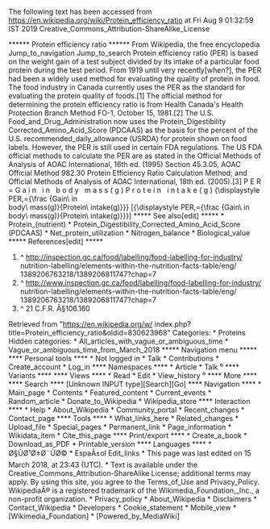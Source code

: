 The following text has been accessed from https://en.wikipedia.org/wiki/Protein_efficiency_ratio at Fri Aug 9 01:32:59 IST 2019
Creative_Commons_Attribution-ShareAlike_License




















****** Protein efficiency ratio ******
From Wikipedia, the free encyclopedia
Jump_to_navigation Jump_to_search
Protein efficiency ratio (PER) is based on the weight gain of a test subject
divided by its intake of a particular food protein during the test period.
From 1919 until very recently[when?], the PER had been a widely used method for
evaluating the quality of protein in food.
The food industry in Canada currently uses the PER as the standard for
evaluating the protein quality of foods.[1] The official method for determining
the protein efficiency ratio is from Health Canada's Health Protection Branch
Method FO-1, October 15, 1981.[2]
The U.S. Food_and_Drug_Administration now uses the Protein_Digestibility
Corrected_Amino_Acid_Score (PDCAAS) as the basis for the percent of the U.S.
recommended_daily_allowance (USRDA) for protein shown on food labels. However,
the PER is still used in certain FDA regulations. The US FDA official methods
to calculate the PER are as stated in the Official Methods of Analysis of AOAC
International, 16th ed. (1995) Section 45.3.05, AOAC Official Method 982.30
Protein Efficiency Ratio Calculation Method; and Official Methods of Analysis
of AOAC International, 18th ed. (2005).[3]
   P E R  =    G a i n &#xA0; i n &#xA0; b o d y &#xA0; m a s s ( g )   P r o t
e i n &#xA0; i n t a k e ( g )      {\displaystyle PER\,={\frac {Gain\ in\
body\ mass(g)}{Protein\ intake(g)}}}  [{\displaystyle PER\,={\frac {Gain\ in\
body\ mass(g)}{Protein\ intake(g)}}}]
***** See also[edit] *****
    * Protein_(nutrient)
    * Protein_Digestibility_Corrected_Amino_Acid_Score (PDCAAS)
    * Net_protein_utilization
    * Nitrogen_balance
    * Biological_value
***** References[edit] *****
   1. ^ http://inspection.gc.ca/food/labelling/food-labelling-for-industry/
      nutrition-labelling/elements-within-the-nutrition-facts-table/eng/
      1389206763218/1389206811747?chap=7
   2. ^ http://www.inspection.gc.ca/food/labelling/food-labelling-for-industry/
      nutrition-labelling/elements-within-the-nutrition-facts-table/eng/
      1389206763218/1389206811747?chap=7
   3. ^ 21 C.F.R. Â§106.160

Retrieved from "https://en.wikipedia.org/w/
index.php?title=Protein_efficiency_ratio&oldid=830623968"
Categories:
    * Proteins
Hidden categories:
    * All_articles_with_vague_or_ambiguous_time
    * Vague_or_ambiguous_time_from_March_2018
***** Navigation menu *****
**** Personal tools ****
    * Not logged in
    * Talk
    * Contributions
    * Create_account
    * Log_in
**** Namespaces ****
    * Article
    * Talk
⁰
**** Variants ****
**** Views ****
    * Read
    * Edit
    * View_history
⁰
**** More ****
**** Search ****
[Unknown INPUT type][Search][Go]
**** Navigation ****
    * Main_page
    * Contents
    * Featured_content
    * Current_events
    * Random_article
    * Donate_to_Wikipedia
    * Wikipedia_store
**** Interaction ****
    * Help
    * About_Wikipedia
    * Community_portal
    * Recent_changes
    * Contact_page
**** Tools ****
    * What_links_here
    * Related_changes
    * Upload_file
    * Special_pages
    * Permanent_link
    * Page_information
    * Wikidata_item
    * Cite_this_page
**** Print/export ****
    * Create_a_book
    * Download_as_PDF
    * Printable_version
**** Languages ****
    * Ø§ÙØ¹Ø±Ø¨ÙØ©
    * EspaÃ±ol
Edit_links
    * This page was last edited on 15 March 2018, at 23:43 (UTC).
    * Text is available under the Creative_Commons_Attribution-ShareAlike
      License; additional terms may apply. By using this site, you agree to the
      Terms_of_Use and Privacy_Policy. WikipediaÂ® is a registered trademark of
      the Wikimedia_Foundation,_Inc., a non-profit organization.
    * Privacy_policy
    * About_Wikipedia
    * Disclaimers
    * Contact_Wikipedia
    * Developers
    * Cookie_statement
    * Mobile_view
    * [Wikimedia_Foundation]
    * [Powered_by_MediaWiki]
